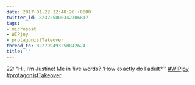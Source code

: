```yaml
---
date: 2017-01-22 12:48:20 +0000
twitter_id: 823225800342306817
tags:
- micropost
- WIPjoy
- protagonistTakeover
thread_to: 822799493250842624
title: ''
---
```


22: “Hi, I’m Justine! Me in five words? ‘How exactly do I adult?’”  [#WIPjoy](https://twitter.com/hashtag/WIPjoy) [#protagonistTakeover](https://twitter.com/hashtag/protagonistTakeover)

